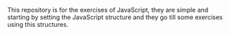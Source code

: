 This repository is for the exercises of JavaScript, they are simple and starting by setting the JavaScript structure and they go till some exercises using this structures.
